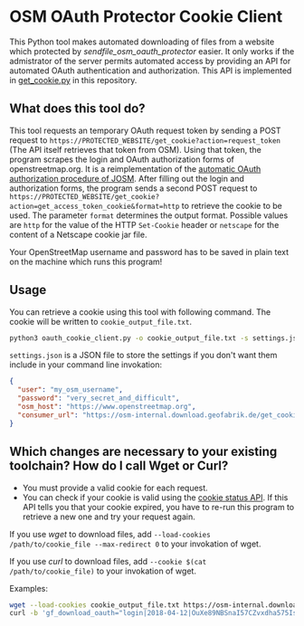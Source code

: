 # OSM OAuth Protector Cookie Client

This Python tool makes automated downloading of files from a website which
protected by *sendfile_osm_oauth_protector* easier. It only works if the
admistrator of the server permits automated access by providing an API for
automated OAuth authentication and authorization. This API is implemented in
[get_cookie.py](../get_cookie.py) in this repository.


## What does this tool do?

This tool requests an temporary OAuth request token by sending a POST request
to `https://PROTECTED_WEBSITE/get_cookie?action=request_token` (The API itself
retrieves that token from OSM).  Using that token, the program scrapes the
login and OAuth authorization forms of openstreetmap.org. It is a
reimplementation of the [automatic OAuth authorization procedure of
JOSM](https://josm.openstreetmap.de/browser/josm/trunk/src/org/openstreetmap/josm/gui/oauth/OsmOAuthAuthorizationClient.java).
After filling out the login and authorization forms, the program sends a second
POST request to
`https://PROTECTED_WEBSITE/get_cookie?action=get_access_token_cookie&format=http` to
retrieve the cookie to be used. The parameter `format` determines the output
format. Possible values are `http` for the value of the HTTP `Set-Cookie`
header or `netscape` for the content of a Netscape cookie jar file.

Your OpenStreetMap username and password has to be saved in plain text on the
machine which runs this program!


## Usage

You can retrieve a cookie using this tool with following command. The cookie
will be written to `cookie_output_file.txt`.

```sh
python3 oauth_cookie_client.py -o cookie_output_file.txt -s settings.json
```

`settings.json` is a JSON file to store the settings if you don't want them
include in your command line invokation:

```json
{
  "user": "my_osm_username",
  "password": "very_secret_and_difficult",
  "osm_host": "https://www.openstreetmap.org",
  "consumer_url": "https://osm-internal.download.geofabrik.de/get_cookie"
}
```


## Which changes are necessary to your existing toolchain? How do I call Wget or Curl?

* You must provide a valid cookie for each request.
* You can check if your cookie is valid using the
  [cookie status API](cookie_status_api.md).  If this API tells you that your
  cookie expired, you have to re-run this program to retrieve a new one and try
  your request again.

If you use *wget* to download files, add `--load-cookies /path/to/cookie_file
--max-redirect 0` to your invokation of wget.

If you use *curl* to download files, add `--cookie $(cat /path/to/cookie_file)`
to your invokation of wget.

Examples:

```sh
wget --load-cookies cookie_output_file.txt https://osm-internal.download.geofabrik.de/seychelles-latest-internal.osm.pbf
curl -b 'gf_download_oauth="login|2018-04-12|OuXe89NBSnaI57CZvxdha575IsKkO3xUO5wr4JsLm9imk7oHi6Kqx69RbfgCYmNvNX4BacDUOfFKgmD2ixdFDDd9Csh82t6WIf8pv1C3EWVtuLMxqdpeoxrZurgO6QEdUzTtR97GmIWdbiYBw4aBmhKQJRzD1TEl0-AlrEylTnmh-9ge0KvzVCHVwv3_U_2Ya-if5mm-g_-mmLr_EOHM1SHclvtysF6f2V2G8UrJ8N8kgyXAtt38NzZxNJ0490JMJu_Byb1EJs9yB_izRg=="' https://osm-internal.download.geofabrik.de/seychelles-latest-internal.osm.pbf
```
